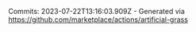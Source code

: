Commits: 2023-07-22T13:16:03.909Z - Generated via https://github.com/marketplace/actions/artificial-grass
<br>
